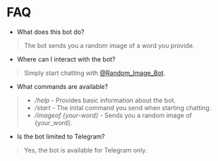 # FAQ

* What does this bot do?
> The bot sends you a random image of a word you provide.

* Where can I interact with the bot?
> Simply start chatting with [@Random_Image_Bot](https://t.me/Random_Image_Bot).

* What commands are available?
> * _/help_ - Provides basic information about the bot.
> * _/start_ - The inital command you send when starting chatting.
> * _/imageof {your-word}_ - Sends you a random image of {your_word}.

* Is the bot limited to Telegram?
> Yes, the bot is available for Telegram only.
